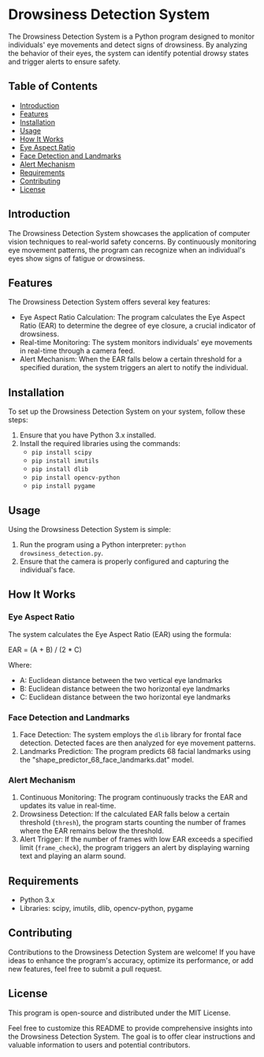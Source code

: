 # Drowsiness Detection System

The Drowsiness Detection System is a Python program designed to monitor individuals' eye movements and detect signs of drowsiness. By analyzing the behavior of their eyes, the system can identify potential drowsy states and trigger alerts to ensure safety.

## Table of Contents

- [Introduction](#introduction)
- [Features](#features)
- [Installation](#installation)
- [Usage](#usage)
- [How It Works](#how-it-works)
- [Eye Aspect Ratio](#eye-aspect-ratio)
- [Face Detection and Landmarks](#face-detection-and-landmarks)
- [Alert Mechanism](#alert-mechanism)
- [Requirements](#requirements)
- [Contributing](#contributing)
- [License](#license)

## Introduction

The Drowsiness Detection System showcases the application of computer vision techniques to real-world safety concerns. By continuously monitoring eye movement patterns, the program can recognize when an individual's eyes show signs of fatigue or drowsiness.

## Features

The Drowsiness Detection System offers several key features:

- Eye Aspect Ratio Calculation: The program calculates the Eye Aspect Ratio (EAR) to determine the degree of eye closure, a crucial indicator of drowsiness.
- Real-time Monitoring: The system monitors individuals' eye movements in real-time through a camera feed.
- Alert Mechanism: When the EAR falls below a certain threshold for a specified duration, the system triggers an alert to notify the individual.

## Installation

To set up the Drowsiness Detection System on your system, follow these steps:

1. Ensure that you have Python 3.x installed.
2. Install the required libraries using the commands:
   - `pip install scipy`
   - `pip install imutils`
   - `pip install dlib`
   - `pip install opencv-python`
   - `pip install pygame`

## Usage

Using the Drowsiness Detection System is simple:

1. Run the program using a Python interpreter: `python drowsiness_detection.py`.
2. Ensure that the camera is properly configured and capturing the individual's face.

## How It Works

### Eye Aspect Ratio

The system calculates the Eye Aspect Ratio (EAR) using the formula:

EAR = (A + B) / (2 * C)

Where:
- A: Euclidean distance between the two vertical eye landmarks
- B: Euclidean distance between the two horizontal eye landmarks
- C: Euclidean distance between the two horizontal eye landmarks

### Face Detection and Landmarks

1. Face Detection: The system employs the `dlib` library for frontal face detection. Detected faces are then analyzed for eye movement patterns.
2. Landmarks Prediction: The program predicts 68 facial landmarks using the "shape_predictor_68_face_landmarks.dat" model.

### Alert Mechanism

1. Continuous Monitoring: The program continuously tracks the EAR and updates its value in real-time.
2. Drowsiness Detection: If the calculated EAR falls below a certain threshold (`thresh`), the program starts counting the number of frames where the EAR remains below the threshold.
3. Alert Trigger: If the number of frames with low EAR exceeds a specified limit (`frame_check`), the program triggers an alert by displaying warning text and playing an alarm sound.

## Requirements

- Python 3.x
- Libraries: scipy, imutils, dlib, opencv-python, pygame

## Contributing

Contributions to the Drowsiness Detection System are welcome! If you have ideas to enhance the program's accuracy, optimize its performance, or add new features, feel free to submit a pull request.

## License

This program is open-source and distributed under the MIT License.

Feel free to customize this README to provide comprehensive insights into the Drowsiness Detection System. The goal is to offer clear instructions and valuable information to users and potential contributors.
